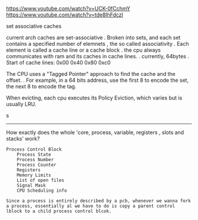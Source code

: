 
<https://www.youtube.com/watch?v=UCK-0fCchmY>
<https://www.youtube.com/watch?v=tde8lhFdczI>

set associative caches

current arch caches are set-associative
    . Broken into sets, and each set contains a specified number of elemnets , the so called associativity
    . Each element is called a cache line or a cache block
    . the cpu always communicates with ram and its caches in cache lines.
    . currently, 64bytes
    . Start of cache lines: 0x00 0x40 0x80 0xc0

The CPU uses a "Tagged Pointer" approach to find the cache and the offset.
    . For example, in a 64 bits address, use the first 8 to encode the set, the next 8 to encode the tag.

When evicting, each cpu executes its Policy Eviction, which varies but is usually LRU.

 s


___


How exactly does the whole 'core, process, variable, registers , slots and stacks' work?

    Process Control Block
        Process State 
        Process Number
        Process Counter
        Registers
        Memory Limits
        List of open files
        Signal Mask 
        CPU Scheduling info
    
    Since a process is entirely described by a pcb, whenever we wanna fork a process, essentially al we have to do is copy a parent control lblock to a child process control blcok. 
